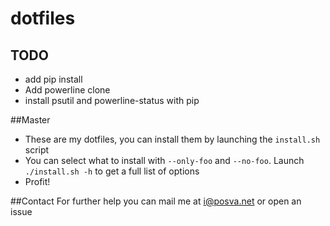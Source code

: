 dotfiles
========

## TODO

* add pip install
* Add powerline clone
* install psutil and powerline-status with pip

##Master

* These are my dotfiles, you can install them by launching the `install.sh` script
* You can select what to install with `--only-foo` and `--no-foo`. Launch
  `./install.sh -h` to get a full list of options
* Profit!

##Contact
For further help you can mail me at i@posva.net or open an issue
